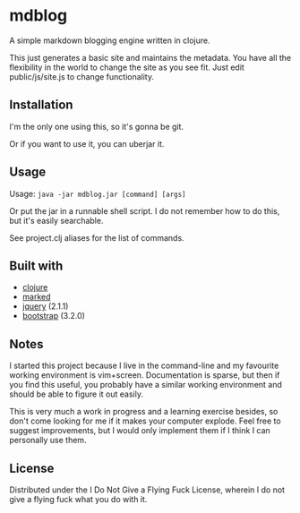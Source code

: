 # mdblog

A simple markdown blogging engine written in clojure.

This just generates a basic site and maintains the metadata. You have all the flexibility in the world to change the site as you see fit. Just edit public/js/site.js to change functionality.

## Installation

I'm the only one using this, so it's gonna be git.

Or if you want to use it, you can uberjar it.

## Usage

Usage: ```java -jar mdblog.jar [command] [args]```

Or put the jar in a runnable shell script. I do not remember how to do this, but it's easily searchable.

See project.clj aliases for the list of commands.

## Built with

* [clojure](http://clojure.org)
* [marked](https://github.com/chjj/marked/commit/3e02a69921b9b4009d0b17aa1fe0ae2546f96de2) 
* [jquery](http://jquery.com/) (2.1.1)
* [bootstrap](http://getbootstrap.com) (3.2.0)

## Notes

I started this project because I live in the command-line and my favourite working environment is vim+screen. Documentation is sparse, but then if you find this useful, you probably have a similar working environment and should be able to figure it out easily.

This is very much a work in progress and a learning exercise besides, so don't come looking for me if it makes your computer explode. Feel free to suggest improvements, but I would only implement them if I think I can personally use them.

## License

Distributed under the I Do Not Give a Flying Fuck License, wherein I do not give a flying fuck what you do with it.

